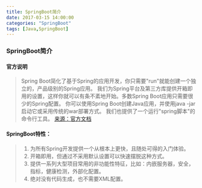 ```yaml
---
title: SpringBoot简介
date: 2017-03-15 14:00:00
categories: "SpringBoot"
tags: [Java,SpringBoot]
---
```

### SpringBoot简介
#### 官方说明
> Spring Boot简化了基于Spring的应用开发，你只需要"run"就能创建一个独立的，产品级别的Spring应用。 
> 我们为Spring平台及第三方库提供开箱即用的设置，这样你就可以有条不紊地开始。多数Spring Boot应用只需要很少的Spring配置。
> 你可以使用Spring Boot创建Java应用，并使用java -jar启动它或采用传统的war部署方式。
> 我们也提供了一个运行"spring脚本"的命令行工具。
[来源：官方文档](https://projects.spring.io/spring-boot/)
#### SpringBoot特性：
> 1. 为所有Spring开发提供一个从根本上更快，且随处可得的入门体验。
> 2. 开箱即用，但通过不采用默认设置可以快速摆脱这种方式。
> 3. 提供一系列大型项目常用的非功能性特征，比如：内嵌服务器，安全，指标，健康检测，外部化配置。
> 4. 绝对没有代码生成，也不需要XML配置。

